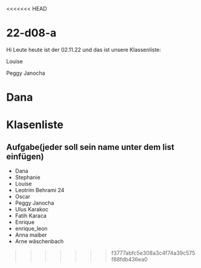 <<<<<<< HEAD
# 22-d08-a

Hi Leute heute ist der 02.11.22 und das ist unsere Klassenliste:



Louise 

Peggy Janocha

Dana
=======
# Klasenliste

## Aufgabe(jeder soll sein name unter dem list einfügen)

- Dana
- Stephanie
- Louise
- Leotrim Behrami 24
- Oscar
- Peggy Janocha
- Ulus Karakoc
- Fatih Karaca
- Enrique
- enrique_leon 
- Anna maiber
- Arne wäschenbach
>>>>>>> f3777abfc5e308a3c4f74a39c575f88fdb436ea0
